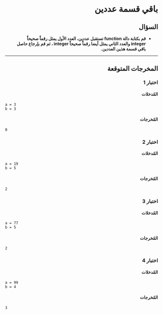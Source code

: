 # <div dir="rtl">باقي قسمة عددين</div>

## <div dir="rtl">السؤال</div>

<ul dir="rtl">
<li>
<b>
قم بكتابة دالة function تستقبل عددين، العدد الأول يمثل رقماً صحيحاً integer والعدد الثاني يمثل أيضا رقماً صحيحاً integer ، ثم قم بإرجاع حاصل باقي قسمة هذين العددين.
</b>
</li>
</ul>

---

## <div dir="rtl">المخرجات المتوقعة</div>

### <div dir="rtl">اختبار 1</div>

#### <div dir="rtl">المُدخلات</div>

```text
a = 3
b = 3
```

#### <div dir="rtl">المُخرجات</div>

```text
0
```

### <div dir="rtl">اختبار 2</div>

#### <div dir="rtl">المُدخلات</div>

```text
a = 19
b = 5
```

#### <div dir="rtl">المُخرجات</div>

```text
2
```

### <div dir="rtl">اختبار 3</div>

#### <div dir="rtl">المُدخلات</div>

```text
a = 77
b = 5
```

#### <div dir="rtl">المُخرجات</div>

```text
2
```

### <div dir="rtl">اختبار 4</div>

#### <div dir="rtl">المُدخلات</div>

```text
a = 99
b = 4
```

#### <div dir="rtl">المُخرجات</div>

```text
3
```